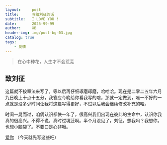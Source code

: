 ```yaml
---
layout:     post
title:      写给刘征的话
subtitle:   I LOVE YOU !
date:       2025-99-99
author:     XB
header-img: img/post-bg-03.jpg
catalog: true
tags:
    - 爱情
---
```


> 在心中种花，人生才不会荒芜

## 致刘征

这篇就不按章法来写了，等以后再仔细琢磨琢磨，哈哈哈。现在是二零二五年六月九日晚上十点十五分，我答应今晚给你看我写的啥，那就一定做到，唯一不好的一点就是没多少时间让我将这篇写得更好，不过以后我会继续修改补充的哈。

时间一晃而过，咱俩认识都快一年了，很高兴我们出现在彼此的生命中，认识你我真的很高兴。不得不说，真时过境迁啊。半个月没见了，刘征，想我吗？我想你。也想小脑袋了。不要口是心非哦。

[爱你]( https://liuzheng.zhangqingjun.xyz/lz/)
（今天就先写这些吧）


